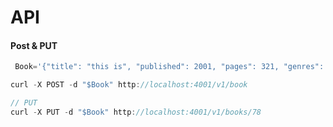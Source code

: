 # API

#### Post & PUT

```javascript
 Book='{"title": "this is", "published": 2001, "pages": 321, "genres": ["fiction", "mystery"], "rating": 1.4}'

curl -X POST -d "$Book" http://localhost:4001/v1/book

// PUT
curl -X PUT -d "$Book" http://localhost:4001/v1/books/78
```


 ### 